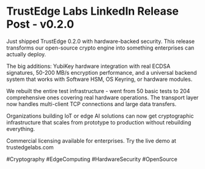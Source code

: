 <!--
Copyright (c) 2025 TRUSTEDGE LABS LLC
MPL-2.0: https://mozilla.org/MPL/2.0/
Project: trustedge — Privacy and trust at the edge.
GitHub: https://github.com/johnzilla/trustedge
-->


# TrustEdge Labs LinkedIn Release Post - v0.2.0

Just shipped TrustEdge 0.2.0 with hardware-backed security. This release transforms our open-source crypto engine into something enterprises can actually deploy.

The big additions: YubiKey hardware integration with real ECDSA signatures, 50-200 MB/s encryption performance, and a universal backend system that works with Software HSM, OS Keyring, or hardware modules.

We rebuilt the entire test infrastructure - went from 50 basic tests to 204 comprehensive ones covering real hardware operations. The transport layer now handles multi-client TCP connections and large data transfers.

Organizations building IoT or edge AI solutions can now get cryptographic infrastructure that scales from prototype to production without rebuilding everything.

Commercial licensing available for enterprises. Try the live demo at trustedgelabs.com

#Cryptography #EdgeComputing #HardwareSecurity #OpenSource

